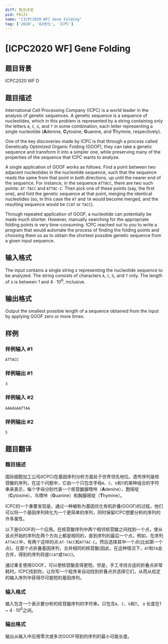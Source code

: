```yaml
---
diff: 暂无评定
pid: P8131
name: "[ICPC2020 WF] Gene Folding"
tag: ['2020', 'O2优化', 'ICPC']
---
```

# [ICPC2020 WF] Gene Folding
## 题目背景

ICPC2020 WF D
## 题目描述

International Cell Processing Company (ICPC) is a world leader in the analysis of genetic
sequences. A genetic sequence is a sequence of nucleotides, which in this problem is
represented by a string containing only the letters $\texttt{A}$, $\texttt{C}$, $\texttt{G}$, and $\texttt{T}$ 
in some combination, each letter representing a single nucleotide 
($\textbf{A}$denine, $\textbf{C}$ytosine, $\textbf{G}$uanine, and $\textbf{T}$hymine, respectively).

One of the key discoveries made by ICPC is that through a process called Genetically Optimized
Organic Folding (GOOF), they can take a genetic sequence and transform it into a simpler one,
while preserving many of the properties of the sequence that ICPC wants to analyze.

A single application of GOOF works as follows. Find a point between two adjacent 
nucleotides in the nucleotide sequence, such that the sequence reads the same from that point in
both directions, up until the nearer end of the sequence. For instance, in the sequence $\texttt{ATTACC}$,
there are two such points: $\texttt{AT-TACC}$ and $\texttt{ATTAC-C}$. Then pick one of these points
(say, the first one), and fold the genetic sequence at that point, merging the identical nucleotides (so, in this
case the $\texttt{AT}$ and $\texttt{TA}$ would become merged, and the resulting sequence would be $\texttt{CCAT}$
or $\texttt{TACC}$).

Through repeated application of GOOF, a nucleotide can potentially be made much shorter.
However, manually searching for the appropriate folding points is very time-consuming.  ICPC
reached out to you to write a program that would automate the process of finding the folding
points and choosing them so as to obtain the shortest possible genetic sequence from a given
input sequence.

## 输入格式

The input contains a single string $s$ representing the nucleotide sequence to be analyzed. 
The string consists of characters $\texttt{A}$, $\texttt{C}$, $\texttt{G}$, and $\texttt{T}$ only. 
The length of $s$ is between $1$ and $4 \cdot 10^6$, inclusive.
## 输出格式

Output the smallest possible length of a sequence obtained from
the input by applying GOOF zero or more times.
## 样例

### 样例输入 #1
```
ATTACC
```
### 样例输出 #1
```
3
```
### 样例输入 #2
```
AAAAGAATTAA
```
### 样例输出 #2
```
5
```
## 题目翻译

### 题目描述
国际细胞加工公司(ICPC)在基因序列分析方面处于世界领先地位。遗传序列是核苷酸的序列，在这个问题中，它由一个只包含字母$\texttt{A}$、$\texttt{C}$、$\texttt{G}$和$\texttt{T}$的某种组合的字符串来表示，每个字母分别代表一个核苷酸腺嘌呤（$\textbf{A}$denine）、胞嘧啶（$\textbf{C}$ytosine）、鸟嘌呤（$\textbf{G}$uanine）和胸腺嘧啶（$\textbf{T}$hymine）。

ICPC的一个重要发现是，通过一种被称为基因优化有机折叠(GOOF)的过程，他们可以将一个基因序列转化为一个更简单的序列，同时保留ICPC想要分析的序列的许多属性。

以下是GOOF的一个应用。在核苷酸序列中两个相邻核苷酸之间找到一个点，使从该点开始的序列在两个方向上都是相同的，直到序列的最后一个点。例如，在序列$\texttt{ATTACC}$中，有两个这样的点:$\texttt{AT-TACC}$和$\texttt{ATTAC-C}$。然后选择其中一个点(比如第一个点)，在那个点折叠基因序列，合并相同的核苷酸(因此，在这种情况下，$\texttt{AT}$和$\texttt{TA}$会合并，得到的序列将是$\texttt{CCAT}$或$\texttt{TACC}$)。

通过重复使用GOOF，可以使核苷酸变得更短。但是，手工寻找合适的折叠点非常耗时。ICPC找到你，让你写一个程序来自动找到折叠点并选择它们，从而从给定的输入序列中获得尽可能短的基因序列。

### 输入格式
输入包含一个表示要分析的核苷酸序列的字符串。只包含$\texttt{A}$、$\texttt{C}$、$\texttt{G}$和$\texttt{T}$。 _s_ 长度在$1$ ~ $4\cdot10^6$之间。

### 输出格式
输出从输入中应用零次或多次GOOF得到的序列的最小可能长度。
